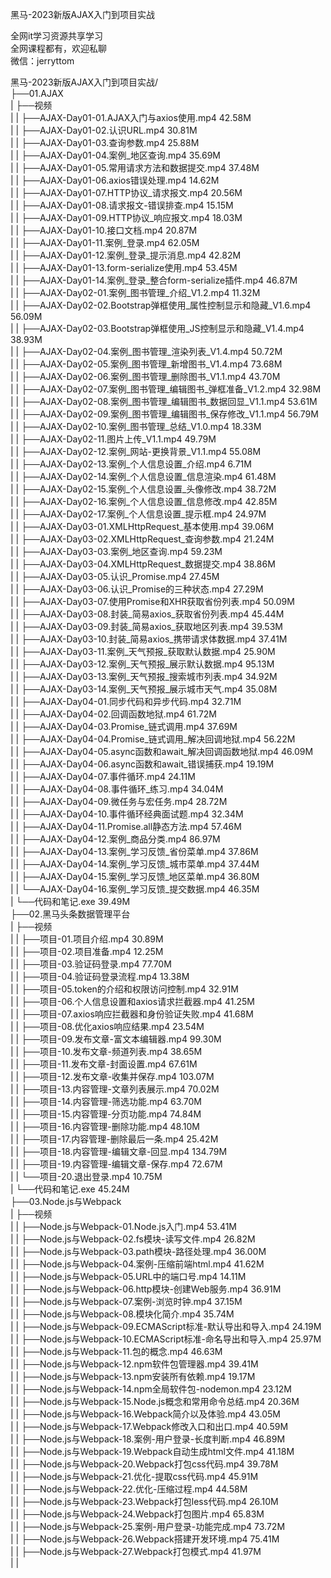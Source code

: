 黑马-2023新版AJAX入门到项目实战

全网it学习资源共享学习<br>全网课程都有，欢迎私聊<br>微信：jerryttom<br>

黑马-2023新版AJAX入门到项目实战/<br> ├──01.AJAX<br> | ├──视频<br> | | ├──AJAX-Day01-01.AJAX入门与axios使用.mp4 42.58M<br> | | ├──AJAX-Day01-02.认识URL.mp4 30.81M<br> | | ├──AJAX-Day01-03.查询参数.mp4 25.88M<br> | | ├──AJAX-Day01-04.案例_地区查询.mp4 35.69M<br> | | ├──AJAX-Day01-05.常用请求方法和数据提交.mp4 37.48M<br> | | ├──AJAX-Day01-06.axios错误处理.mp4 14.62M<br> | | ├──AJAX-Day01-07.HTTP协议_请求报文.mp4 20.56M<br> | | ├──AJAX-Day01-08.请求报文-错误排查.mp4 15.15M<br> | | ├──AJAX-Day01-09.HTTP协议_响应报文.mp4 18.03M<br> | | ├──AJAX-Day01-10.接口文档.mp4 20.87M<br> | | ├──AJAX-Day01-11.案例_登录.mp4 62.05M<br> | | ├──AJAX-Day01-12.案例_登录_提示消息.mp4 42.82M<br> | | ├──AJAX-Day01-13.form-serialize使用.mp4 53.45M<br> | | ├──AJAX-Day01-14.案例_登录_整合form-serialize插件.mp4 46.87M<br> | | ├──AJAX-Day02-01.案例_图书管理_介绍_V1.2.mp4 11.32M<br> | | ├──AJAX-Day02-02.Bootstrap弹框使用_属性控制显示和隐藏_V1.6.mp4 56.09M<br> | | ├──AJAX-Day02-03.Bootstrap弹框使用_JS控制显示和隐藏_V1.4.mp4 38.93M<br> | | ├──AJAX-Day02-04.案例_图书管理_渲染列表_V1.4.mp4 50.72M<br> | | ├──AJAX-Day02-05.案例_图书管理_新增图书_V1.4.mp4 73.68M<br> | | ├──AJAX-Day02-06.案例_图书管理_删除图书_V1.1.mp4 43.70M<br> | | ├──AJAX-Day02-07.案例_图书管理_编辑图书_弹框准备_V1.2.mp4 32.98M<br> | | ├──AJAX-Day02-08.案例_图书管理_编辑图书_数据回显_V1.1.mp4 53.61M<br> | | ├──AJAX-Day02-09.案例_图书管理_编辑图书_保存修改_V1.1.mp4 56.79M<br> | | ├──AJAX-Day02-10.案例_图书管理_总结_V1.0.mp4 18.33M<br> | | ├──AJAX-Day02-11.图片上传_V1.1.mp4 49.79M<br> | | ├──AJAX-Day02-12.案例_网站-更换背景_V1.1.mp4 55.08M<br> | | ├──AJAX-Day02-13.案例_个人信息设置_介绍.mp4 6.71M<br> | | ├──AJAX-Day02-14.案例_个人信息设置_信息渲染.mp4 61.48M<br> | | ├──AJAX-Day02-15.案例_个人信息设置_头像修改.mp4 38.72M<br> | | ├──AJAX-Day02-16.案例_个人信息设置_信息修改.mp4 42.85M<br> | | ├──AJAX-Day02-17.案例_个人信息设置_提示框.mp4 24.97M<br> | | ├──AJAX-Day03-01.XMLHttpRequest_基本使用.mp4 39.06M<br> | | ├──AJAX-Day03-02.XMLHttpRequest_查询参数.mp4 21.24M<br> | | ├──AJAX-Day03-03.案例_地区查询.mp4 59.23M<br> | | ├──AJAX-Day03-04.XMLHttpRequest_数据提交.mp4 38.86M<br> | | ├──AJAX-Day03-05.认识_Promise.mp4 27.45M<br> | | ├──AJAX-Day03-06.认识_Promise的三种状态.mp4 27.29M<br> | | ├──AJAX-Day03-07.使用Promise和XHR获取省份列表.mp4 50.09M<br> | | ├──AJAX-Day03-08.封装_简易axios_获取省份列表.mp4 45.44M<br> | | ├──AJAX-Day03-09.封装_简易axios_获取地区列表.mp4 39.53M<br> | | ├──AJAX-Day03-10.封装_简易axios_携带请求体数据.mp4 37.41M<br> | | ├──AJAX-Day03-11.案例_天气预报_获取默认数据.mp4 25.90M<br> | | ├──AJAX-Day03-12.案例_天气预报_展示默认数据.mp4 95.13M<br> | | ├──AJAX-Day03-13.案例_天气预报_搜索城市列表.mp4 34.92M<br> | | ├──AJAX-Day03-14.案例_天气预报_展示城市天气.mp4 35.08M<br> | | ├──AJAX-Day04-01.同步代码和异步代码.mp4 32.71M<br> | | ├──AJAX-Day04-02.回调函数地狱.mp4 61.72M<br> | | ├──AJAX-Day04-03.Promise_链式调用.mp4 37.69M<br> | | ├──AJAX-Day04-04.Promise_链式调用_解决回调地狱.mp4 56.22M<br> | | ├──AJAX-Day04-05.async函数和await_解决回调函数地狱.mp4 46.09M<br> | | ├──AJAX-Day04-06.async函数和await_错误捕获.mp4 19.19M<br> | | ├──AJAX-Day04-07.事件循环.mp4 24.11M<br> | | ├──AJAX-Day04-08.事件循环_练习.mp4 34.04M<br> | | ├──AJAX-Day04-09.微任务与宏任务.mp4 28.72M<br> | | ├──AJAX-Day04-10.事件循环经典面试题.mp4 32.34M<br> | | ├──AJAX-Day04-11.Promise.all静态方法.mp4 57.46M<br> | | ├──AJAX-Day04-12.案例_商品分类.mp4 86.97M<br> | | ├──AJAX-Day04-13.案例_学习反馈_省份菜单.mp4 37.86M<br> | | ├──AJAX-Day04-14.案例_学习反馈_城市菜单.mp4 37.44M<br> | | ├──AJAX-Day04-15.案例_学习反馈_地区菜单.mp4 36.80M<br> | | └──AJAX-Day04-16.案例_学习反馈_提交数据.mp4 46.35M<br> | └──代码和笔记.exe 39.49M<br> ├──02.黑马头条数据管理平台<br> | ├──视频<br> | | ├──项目-01.项目介绍.mp4 30.89M<br> | | ├──项目-02.项目准备.mp4 12.25M<br> | | ├──项目-03.验证码登录.mp4 77.70M<br> | | ├──项目-04.验证码登录流程.mp4 13.38M<br> | | ├──项目-05.token的介绍和权限访问控制.mp4 32.91M<br> | | ├──项目-06.个人信息设置和axios请求拦截器.mp4 41.25M<br> | | ├──项目-07.axios响应拦截器和身份验证失败.mp4 41.68M<br> | | ├──项目-08.优化axios响应结果.mp4 23.54M<br> | | ├──项目-09.发布文章-富文本编辑器.mp4 99.30M<br> | | ├──项目-10.发布文章-频道列表.mp4 38.65M<br> | | ├──项目-11.发布文章-封面设置.mp4 67.61M<br> | | ├──项目-12.发布文章-收集并保存.mp4 103.07M<br> | | ├──项目-13.内容管理-文章列表展示.mp4 70.02M<br> | | ├──项目-14.内容管理-筛选功能.mp4 63.70M<br> | | ├──项目-15.内容管理-分页功能.mp4 74.84M<br> | | ├──项目-16.内容管理-删除功能.mp4 48.10M<br> | | ├──项目-17.内容管理-删除最后一条.mp4 25.42M<br> | | ├──项目-18.内容管理-编辑文章-回显.mp4 134.79M<br> | | ├──项目-19.内容管理-编辑文章-保存.mp4 72.67M<br> | | └──项目-20.退出登录.mp4 10.75M<br> | └──代码和笔记.exe 45.24M<br> ├──03.Node.js与Webpack<br> | ├──视频<br> | | ├──Node.js与Webpack-01.Node.js入门.mp4 53.41M<br> | | ├──Node.js与Webpack-02.fs模块-读写文件.mp4 26.82M<br> | | ├──Node.js与Webpack-03.path模块-路径处理.mp4 36.00M<br> | | ├──Node.js与Webpack-04.案例-压缩前端html.mp4 41.62M<br> | | ├──Node.js与Webpack-05.URL中的端口号.mp4 14.11M<br> | | ├──Node.js与Webpack-06.http模块-创建Web服务.mp4 36.91M<br> | | ├──Node.js与Webpack-07.案例-浏览时钟.mp4 37.15M<br> | | ├──Node.js与Webpack-08.模块化简介.mp4 35.74M<br> | | ├──Node.js与Webpack-09.ECMAScript标准-默认导出和导入.mp4 24.19M<br> | | ├──Node.js与Webpack-10.ECMAScript标准-命名导出和导入.mp4 25.97M<br> | | ├──Node.js与Webpack-11.包的概念.mp4 46.63M<br> | | ├──Node.js与Webpack-12.npm软件包管理器.mp4 39.41M<br> | | ├──Node.js与Webpack-13.npm安装所有依赖.mp4 19.17M<br> | | ├──Node.js与Webpack-14.npm全局软件包-nodemon.mp4 23.12M<br> | | ├──Node.js与Webpack-15.Node.js概念和常用命令总结.mp4 20.36M<br> | | ├──Node.js与Webpack-16.Webpack简介以及体验.mp4 43.05M<br> | | ├──Node.js与Webpack-17.Webpack修改入口和出口.mp4 40.59M<br> | | ├──Node.js与Webpack-18.案例-用户登录-长度判断.mp4 46.89M<br> | | ├──Node.js与Webpack-19.Webpack自动生成html文件.mp4 41.18M<br> | | ├──Node.js与Webpack-20.Webpack打包css代码.mp4 39.78M<br> | | ├──Node.js与Webpack-21.优化-提取css代码.mp4 45.91M<br> | | ├──Node.js与Webpack-22.优化-压缩过程.mp4 44.58M<br> | | ├──Node.js与Webpack-23.Webpack打包less代码.mp4 26.10M<br> | | ├──Node.js与Webpack-24.Webpack打包图片.mp4 65.83M<br> | | ├──Node.js与Webpack-25.案例-用户登录-功能完成.mp4 73.72M<br> | | ├──Node.js与Webpack-26.Webpack搭建开发环境.mp4 75.41M<br> | | ├──Node.js与Webpack-27.Webpack打包模式.mp4 41.97M<br> | | 